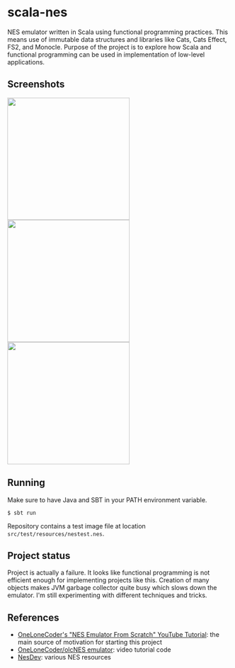# scala-nes
NES emulator written in Scala using functional programming practices. This means use of immutable data structures and 
libraries like Cats, Cats Effect, FS2, and Monocle. Purpose of the project is to explore how Scala and functional 
programming can be used in implementation of low-level applications.

## Screenshots

<p float="left">
<kbd><img src="https://raw.github.com/mpod/scala-nes/master/docs/nestest.png" width="276"/></kbd>
<kbd><img src="https://raw.github.com/mpod/scala-nes/master/docs/donkey_kong.png" width="276"/></kbd>
<kbd><img src="https://raw.github.com/mpod/scala-nes/master/docs/smb.png" width="276"/></kbd>
</p>

## Running
Make sure to have Java and SBT in your PATH environment variable.

    $ sbt run
    
Repository contains a test image file at location `src/test/resources/nestest.nes`.
    
## Project status
Project is actually a failure. It looks like functional programming is not efficient enough for implementing projects 
like this. Creation of many objects makes JVM garbage collector quite busy which slows down the emulator. I'm still 
experimenting with different techniques and tricks.

## References
* [OneLoneCoder's "NES Emulator From Scratch" YouTube Tutorial](https://www.youtube.com/channel/UC-yuWVUplUJZvieEligKBkA): 
the main source of motivation for starting this project
* [OneLoneCoder/olcNES emulator](https://github.com/OneLoneCoder/olcNES): video tutorial code
* [NesDev](http://nesdev.com/): various NES resources

